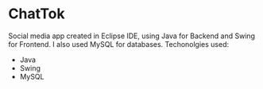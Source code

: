 # ChatTok
Social media app created in Eclipse IDE, using Java for Backend and Swing for Frontend. I also used MySQL for databases.
Techonolgies used:
- Java
- Swing
- MySQL
